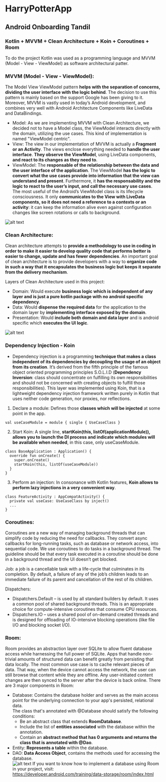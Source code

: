 # HarryPotterApp
## Android Onboarding Tandil

### Kotlin + MVVM + Clean Architecture + Koin + Coroutines + Room

To do the project Kotlin was used as a programming language and MVVM (Model - View - ViewModel) as software architectural patter.

### MVVM (Model - View - ViewModel):
The Model View ViewModel pattern **helps with the separation of concerns, dividing the user interface with the logic behind**. The decision to use this pattern is mainly based on the support Google has been giving to it. 
Moreover, MVVM is vastly used in today’s Android development, and combines very well with Android Architecture Components like LiveData and DataBindings.
 - Model: As we are implementing MVVM with Clean Architecture, we decided not to have a Model class, the ViewModel interacts directly with the domain, utilizing the use cases. This kind of implementation is named "ViewModel centric".
 - View: The view in our implementation of MVVM is actually a **Fragment or an Activity**. The views enclose everything needed to **handle the user interface**. **They observe the ViewModel**, using LiveData components, **and react to its changes as they need to**.
 - ViewModel: The **responsable of the relationship between the data and the user interface of the application**. The ViewModel **has the logic to convert what the use cases provide into information that the view can understand and present**. Furthermore, it **has the responsability and the logic to react to the user’s input, and call the necessary use cases**. The most useful of the Android’s ViewModel class is its lifecycle consciousness. It only **communicates to the View with LiveData components, so it does not need a reference to a contexts or an activity**: it can keep the information alive even against configuration changes like screen rotations or calls to background.

![alt text](https://github.com/benjaglobant/HarryPotterApp/blob/master/mvvm.png "MVVM")

### Clean Architecture:
Clean architecture attempts to **provide a methodology to use in coding in order to make it easier to develop quality code that performs better is easier to change, update and has fewer dependencies**.
An important goal of clean architecture is to provide developers with a way to **organize code in such a way that it encapsulates the business logic but keeps it separate from the delivery mechanism**. 

Layers of Clean Architecture used in this project:
 - Domain: Would execute **business logic which is independent of any layer and is just a pure kotlin package with no android specific dependency**.
 - Data: Would **dispense the required data** for the application to the domain layer by **implementing interface exposed by the domain**.
 - Presentation: Would **include both domain and data layer** and is android specific which **executes the UI logic**.
 
 ![alt text](https://github.com/benjaglobant/HarryPotterApp/blob/master/cleanarchitecture.png "CleanArchitecture")

### Dependency Injection - Koin
 - Dependency injection is a programming **technique that makes a class independent of its dependencies by decoupling the usage of an object from its creation**. It’s derived from the fifth principle of the famous object oriented programming principles S.O.L.I.D (**Dependency Inversion**: class should concentrate on fulfilling its own responsibilities and should not be concerned with creating objects to fulfill those responsibilities).
  This layer was implemented using Koin, that is a lightweight dependency injection framework written purely in Kotlin that uses neither code generation, nor proxies, nor reflections.

1) Declare a module: Defines those **classes which will be injected** at some point in the app.
```
val useCaseModule = module { single { UseCaseClass }
```

2) Start Koin: A single line, **startKoin(this, listOf(applicationModule)), allows you to launch the DI process and indicate which modules will be available when needed**, in this case, only useCaseModule.
```
class BaseApplication : Application() {  
  override fun onCreate() {  
    super.onCreate()  
    startKoin(this, listOf(useCaseModule))  
  }  
}  
```

3) Perform an injection: In consonance with Kotlin features, **Koin allows to perform lazy injections in a very convenient way**.
```
class FeatureActivity : AppCompatActivity() {
  private val useCase: UseCaseClass by inject()
  ...
}
```

### Coroutines:
Coroutines are a new way of managing background threads that can simplify code by reducing the need for callbacks. They convert async callbacks for long-running tasks, such as database or network access, into sequential code. We use coroutines to do tasks in a background thread. The guideline should be that every task executed in a coroutine should be done in a background thread and the UI doesn’t get blocked.

Job: a job is a cancellable task with a life-cycle that culminates in its completion. By default, a failure of any of the job’s children leads to an immediate failure of its parent and cancellation of the rest of its children.

Dispatchers:  
  - Dispatchers.Default – is used by all standard builders by default. It uses a common pool of shared background threads. This is an appropriate choice for compute-intensive coroutines that consume CPU resources.
  - Dispatchers.IO – uses a shared pool of on-demand created threads and is designed for offloading of IO-intensive blocking operations (like file I/O and blocking socket I/O).

### Room:
Room provides an abstraction layer over SQLite to allow fluent database access while harnessing the full power of SQLite. Apps that handle non-trivial amounts of structured data can benefit greatly from persisting that data locally. The most common use case is to cache relevant pieces of data. That way, when the device cannot access the network, the user can still browse that content while they are offline. Any user-initiated content changes are then synced to the server after the device is back online.
There are 3 major components in Room:
 - Database: Contains the database holder and serves as the main access point for the underlying connection to your app's persisted, relational data.  
   The class that's annotated with @Database should satisfy the following conditions:
   - Be an abstract class that extends **RoomDatabase**.
   - Include the list of **entities associated** with the database within the annotation.
   - Contain an **abstract method that has 0 arguments and returns the class that is annotated with @Dao**.
 - Entity: **Represents a table** within the database.
 - DAO: **Data Access Object**, contains the methods used for accessing the database.  
 ![alt text](https://github.com/benjaglobant/HarryPotterApp/blob/master/roomdatabase.png "Room Database")
 If you want to know how to implement a database using Room in your project, visit:  
https://developer.android.com/training/data-storage/room/index.html
 
 
 
